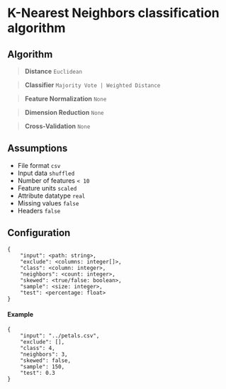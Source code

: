 # K-Nearest Neighbors classification algorithm

## Algorithm
> __Distance__ `Euclidean`

> __Classifier__ `Majority Vote | Weighted Distance`

> __Feature Normalization__ `None`

> __Dimension Reduction__ `None`

> __Cross-Validation__ `None`


## Assumptions
* File format `csv`
* Input data `shuffled`
* Number of features `< 10`
* Feature units `scaled`
* Attribute datatype `real`
* Missing values `false`
* Headers `false`

## Configuration
```
{
    "input": <path: string>,
    "exclude": <columns: integer[]>,
    "class": <column: integer>,
    "neighbors": <count: integer>,
    "skewed": <true/false: boolean>,
    "sample": <size: integer>,
    "test": <percentage: float>
}
```
#### Example
```
{
    "input": "../petals.csv",
    "exclude": [],
    "class": 4,
    "neighbors": 3,
    "skewed": false,
    "sample": 150,
    "test": 0.3
}
```
